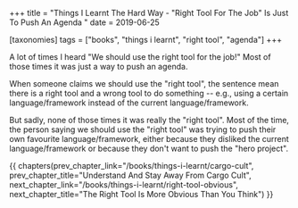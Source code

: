 +++
title = "Things I Learnt The Hard Way - \"Right Tool For The Job\" Is Just To Push An Agenda "
date = 2019-06-25

[taxonomies]
tags = ["books", "things i learnt", "right tool", "agenda"]
+++

A lot of times I heard "We should use the right tool for the job!" Most of
those times it was just a way to push an agenda.

<!-- more -->

When someone claims we should use the "right tool", the sentence mean there is
a right tool and a wrong tool to do something -- e.g., using a certain
language/framework instead of the current language/framework.

But sadly, none of those times it was really the "right tool". Most of the
time, the person saying we should use the "right tool" was trying to push
their own favourite language/framework, either because they disliked the
current language/framework or because they don't want to push the "hero
project".

{{ chapters(prev_chapter_link="/books/things-i-learnt/cargo-cult", prev_chapter_title="Understand And Stay Away From Cargo Cult", next_chapter_link="/books/things-i-learnt/right-tool-obvious", next_chapter_title="The Right Tool Is More Obvious Than You Think") }}
